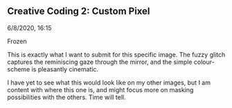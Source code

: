 ## Creative Coding 2: Custom Pixel

6/8/2020, 16:15

Frozen

This is exactly what I want to submit for this specific image. The fuzzy glitch captures the reminiscing gaze through the mirror, and the simple colour-scheme is pleasantly cinematic.

I have yet to see what this would look like on my other images, but I am content with where this one is, and might focus more on masking possibilities with the others. Time will tell.
